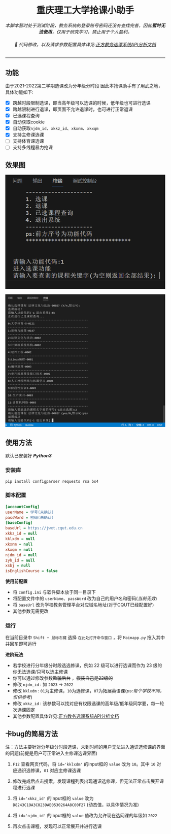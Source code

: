 <div align="center">

# 重庆理工大学抢课小助手

*本脚本暂时处于测试阶段，教务系统的登录账号密码还没有查找完善，因此**暂时无法使用**，仅用于研究学习，禁止用于个人盈利。*

###### 🎈 代码修改，以及请求参数配置具体详见:[正方教务选课系统API分析文档](https://github.com/shaxiu/ZF_API)

---

</div>

## 功能

由于2021-2022第二学期选课改为分年级分时段
因此本抢课助手有了用武之地，具体功能如下:

- [x] 跨越时段限制选课，即当高年级可以选课的时候，低年级也可进行选课
- [x] 跨越限制进行退课，即页面不允许退课时，也可进行正常退课
- [x] 已选课程查询
- [x] 自动获取cookie
- [x] 自动获取`njdm_id`、`xkkz_id`、`xkxnm`、`xkxqm`
- [x] 支持主修课选课
- [ ] 支持体育课选课
- [ ] 支持多线程暴力抢课

## 效果图

![result1](./images/1.png)

![result2](./images/2.png)

## 使用方法

默认已安装好 ***Python3***

### 安装库

```shell
pip install configparser requests rsa bs4
```

### 脚本配置

```ini
[accountConfig]
userName = 学号(未确认)
passWord = 密码(未确认)
[baseConfig]
baseUrl = https://jwxt.cqut.edu.cn
xkkz_id = null
kklxdm = null
xkxnm = null
xkxqm = null
njdm_id = null
zyh_id = null
xsbj = null
isEnglishCourse = false
```

**使用前配置**

- 将 `config.ini` 与软件脚本放于同一目录下
- 将配置文件中的 `userName`、`passWord` 改为自己的用户名和密码(*当前无效*)
- 将 `baseUrl` 改为学校教务管理平台对应域名地址(对于CQUT已经配置好)
- 其他参数无需更改

### 运行

在当前目录中 `Shift + 鼠标右键` 选择 `在此处打开命令窗口` ，将 `Mainapp.py` 拖入其中并回车即可运行

**进阶玩法**

- 若学校进行分年级分时段选选修课，例如 22 级可以进行选课而作为 23 级的你无法选课/只可以选主修课
- 你可以通过修改参数~~欺骗后台~~ ，~~假装自己是22级的~~
- 修改 `njdm_id` : 如 `2023` → `2022`
- 修改 `kklxdm` : `01`为主修课，`10`为选修课，`07`为拓展英语课(*ps:每个学校不同，仅供参考*)
- 修改 `xkkz_id` : 该参数可以找对应有权限选课的高年级/低年级同学要，每一轮次选课固定
- 其他参数配置具体详见:[正方教务选课系统API分析文档](https://github.com/shaxiu/ZF_API)

## 卡bug的简易方法

注：方法主要针对分年级分时段选课，未到时间的用户无法进入通识选修课的界面的问题(前提是用户可正常进入主修课选课界面)

1. `F12` 查看网页代码，将 `id='kklxdm'` 的input框的 `value` 改为 `10`。其中 `10` 对应通识选修课，`01` 对应主修课选课

2. 修改完成后点击搜索，发现课程列表出现通识选修课，但无法正常点击展开课程进行选课

3. 将 `id='xkkz_id'` 的input框的 `value` 改为 `D8243C19A3C0239AE0530264A8C00F27` (动态值，以具体情况为准)

4. 将 `id='njdm_id'` 的input框的 `value` 值改为允许现在选网课的年级如 `2022`

5. 再次点击课程，发现可以正常展开并进行选课
